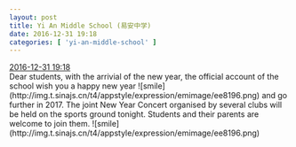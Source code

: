 ```yaml
---
layout: post
title: Yi An Middle School (易安中学)
date: 2016-12-31 19:18
categories: [ 'yi-an-middle-school' ]
---
```


<div class="weibo-info">
  <a href="http://weibo.com/6074218720/EoGlhdo9v">2016-12-31 19:18</a>
</div>
Dear students, with the arrivial of the new year, the official account of the school wish you a happy new year ![smile](http://img.t.sinajs.cn/t4/appstyle/expression/emimage/ee8196.png) and go further in 2017. The joint New Year Concert organised by several clubs will be held on the sports ground tonight. Students and their parents are welcome to join them. ![smile](http://img.t.sinajs.cn/t4/appstyle/expression/emimage/ee8196.png)
